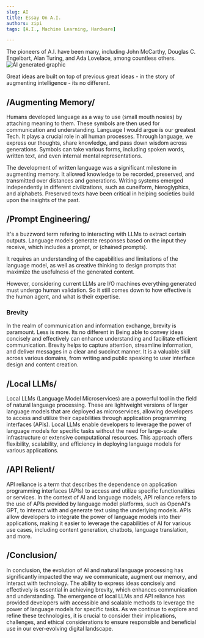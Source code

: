 ```yaml
---
slug: AI
title: Essay On A.I. 
authors: zipi
tags: [A.I., Machine Learning, Hardware]

---
```


 The pioneers of A.I. have been many, including John McCarthy, Douglas C. Engelbart, Alan Turing, and Ada Lovelace, among countless others.![AI generated graphic](/img/AI.png)
<!--truncate-->

Great ideas are built on top of previous great ideas - in the story of augmenting intelligence - its no different.

## /Augmenting Memory/

Humans developed language as a way to use (small mouth nosies) by attaching meaning to them. These symbols are then used for communication and understanding. Language I would argue is our greatest Tech. It plays a crucial role in all human processes. Through language, we express our thoughts, share knowledge, and pass down wisdom across generations. Symbols can take various forms, including spoken words, written text, and even internal mental representations.

The development of written language was a significant milestone in augmenting memory. It allowed knowledge to be recorded, preserved, and transmitted over distances and generations. Writing systems emerged independently in different civilizations, such as cuneiform, hieroglyphics, and alphabets. Preserved texts have been critical in helping societies build upon the insights of the past.

## /Prompt Engineering/

It's a buzzword term refering to interacting with LLMs to extract certain outputs. Language models generate responses based on the input they receive, which includes a prompt, or (chained prompts).

It requires an understanding of the capabilities and limitations of the language model, as well as creative thinking to design prompts that maximize the usefulness of the generated content.

However, considering current LLMs are I/O machines everything generated must undergo human validation. So it still comes down to how effective is the human agent, and what is their expertise.

### Brevity

In the realm of communication and information exchange, brevity is paramount. 
Less is more. Its no different in Being able to convey ideas concisely and effectively can enhance understanding and facilitate efficient communication. Brevity helps to capture attention, streamline information, and deliver messages in a clear and succinct manner. It is a valuable skill across various domains, from writing and public speaking to user interface design and content creation.

## /Local LLMs/

Local LLMs (Language Model Microservices) are a powerful tool in the field of natural language processing. These are lightweight versions of larger language models that are deployed as microservices, allowing developers to access and utilize their capabilities through application programming interfaces (APIs). Local LLMs enable developers to leverage the power of language models for specific tasks without the need for large-scale infrastructure or extensive computational resources. This approach offers flexibility, scalability, and efficiency in deploying language models for various applications.

## /API Relient/

API reliance is a term that describes the dependence on application programming interfaces (APIs) to access and utilize specific functionalities or services. In the context of AI and language models, API reliance refers to the use of APIs provided by language model platforms, such as OpenAI's GPT, to interact with and generate text using the underlying models. APIs allow developers to integrate the power of language models into their applications, making it easier to leverage the capabilities of AI for various use cases, including content generation, chatbots, language translation, and more.

## /Conclusion/

In conclusion, the evolution of AI and natural language processing has significantly impacted the way we communicate, augment our memory, and interact with technology. The ability to express ideas concisely and effectively is essential in achieving brevity, which enhances communication and understanding. The emergence of local LLMs and API reliance has provided developers with accessible and scalable methods to leverage the power of language models for specific tasks. As we continue to explore and refine these technologies, it is crucial to consider their implications, challenges, and ethical considerations to ensure responsible and beneficial use in our ever-evolving digital landscape.